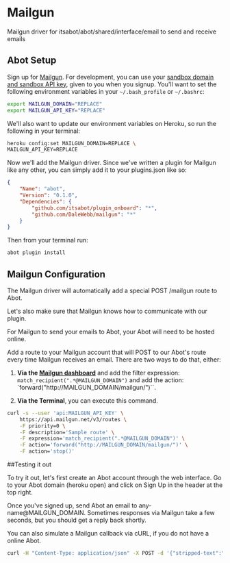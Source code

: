 # Mailgun

Mailgun driver for itsabot/abot/shared/interface/email to send and receive emails

## Abot Setup

Sign up for [Mailgun](https://mailgun.com/signup). For development, you can use your [sandbox domain and sandbox API key](https://mailgun.com/app/domains), given to you when you signup. You'll want to set the following environment variables in your `~/.bash_profile` or `~/.bashrc`:
```bash
export MAILGUN_DOMAIN="REPLACE"
export MAILGUN_API_KEY="REPLACE"
```

We'll also want to update our environment variables on Heroku, so run the following in your terminal:
```bash
heroku config:set MAILGUN_DOMAIN=REPLACE \
MAILGUN_API_KEY=REPLACE
```

Now we'll add the Mailgun driver. Since we've written a plugin for Mailgun like any other, you can simply add it to your plugins.json like so:
```json
{
    "Name": "abot",
    "Version": "0.1.0",
    "Dependencies": {
        "github.com/itsabot/plugin_onboard": "*",
        "github.com/DaleWebb/mailgun": "*"
    }
}
```

Then from your terminal run:
```bash
abot plugin install
```

## Mailgun Configuration

The Mailgun driver will automatically add a special POST /mailgun route to Abot.

Let's also make sure that Mailgun knows how to communicate with our plugin.

For Mailgun to send your emails to Abot, your Abot will need to be hosted online.

Add a route to your Mailgun account that will POST to our Abot's route every time Mailgun receives an email. There are two ways to do that, either:

1. **Via the [Mailgun dashboard](https://mailgun.com/cp/routes#edit)** and add the filter expression: `match_recipient(".*@MAILGUN_DOMAIN")` and add the action: `forward("http://MAILGUN_DOMAIN/mailgun/")``.

2. **Via the Terminal**, you can execute this command.
```bash
curl -s --user 'api:MAILGUN_API_KEY' \
    https://api.mailgun.net/v3/routes \
    -F priority=0 \
    -F description='Sample route' \
    -F expression='match_recipient(".*@MAILGUN_DOMAIN")' \
    -F action='forward("http://MAILGUN_DOMAIN/mailgun/")' \
    -F action='stop()'
```
##Testing it out

To try it out, let's first create an Abot account through the web interface. Go to your Abot domain (heroku open) and click on Sign Up in the header at the top right.

Once you've signed up, send Abot an email to any-name@MAILGUN_DOMAIN. Sometimes responses via Mailgun take a few seconds, but you should get a reply back shortly.

You can also simulate a Mailgun callback via cURL, if you do not have a online Abot.

```bash
curl -H "Content-Type: application/json" -X POST -d '{"stripped-text":"hi", "recipient": "abot@$MAILGUN_DOMAIN", "sender": "you@example.com", "subject": "test"}' http://localhost:4200/mailgun
```
